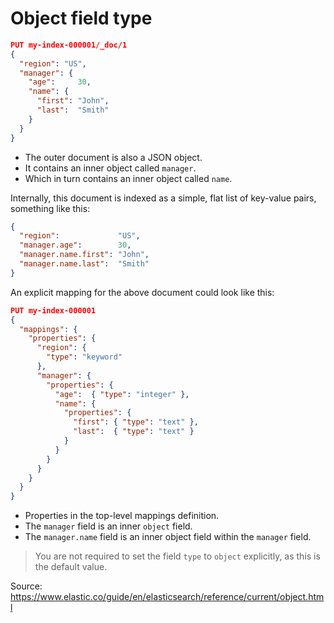 # Object field type

```json
PUT my-index-000001/_doc/1
{
  "region": "US",
  "manager": {
    "age":     30,
    "name": {
      "first": "John",
      "last":  "Smith"
    }
  }
}
```

- The outer document is also a JSON object.
- It contains an inner object called `manager`.
- Which in turn contains an inner object called `name`.

Internally, this document is indexed as a simple, flat list of key-value pairs, something like this:

```json
{
  "region":             "US",
  "manager.age":        30,
  "manager.name.first": "John",
  "manager.name.last":  "Smith"
}
```

An explicit mapping for the above document could look like this:

```json
PUT my-index-000001
{
  "mappings": {
    "properties": {
      "region": {
        "type": "keyword"
      },
      "manager": {
        "properties": {
          "age":  { "type": "integer" },
          "name": {
            "properties": {
              "first": { "type": "text" },
              "last":  { "type": "text" }
            }
          }
        }
      }
    }
  }
}
```


- Properties in the top-level mappings definition.
- The `manager` field is an inner `object` field.
- The `manager.name` field is an inner object field within the `manager` field.

> You are not required to set the field `type` to `object` explicitly, as this is the default value.

Source:
https://www.elastic.co/guide/en/elasticsearch/reference/current/object.html
